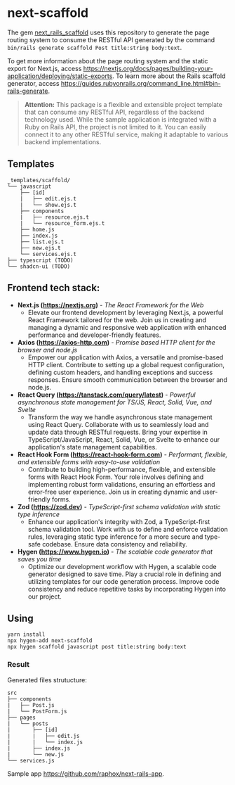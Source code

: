 # next-scaffold

The gem [next_rails_scaffold](https://github.com/raphox/next-rails) uses this repository to generate the page routing system to consume the RESTful API generated by the command `bin/rails generate scaffold Post title:string body:text`.

To get more information about the page routing system and the static export for Next.js, access https://nextjs.org/docs/pages/building-your-application/deploying/static-exports.
To learn more about the Rails scaffold generator, access https://guides.rubyonrails.org/command_line.html#bin-rails-generate.

> **Attention:** This package is a flexible and extensible project template that can consume any RESTful API, regardless of the backend technology used. While the sample application is integrated with a Ruby on Rails API, the project is not limited to it. You can easily connect it to any other RESTful service, making it adaptable to various backend implementations.

## Templates

```
_templates/scaffold/
└── javascript
    ├── [id]
    |   ├── edit.ejs.t
    |   └── show.ejs.t
    ├── components
    |   ├── resource.ejs.t
    |   └── resource_form.ejs.t
    ├── home.js
    ├── index.js
    ├── list.ejs.t
    ├── new.ejs.t
    └── services.ejs.t
├── typescript (TODO)
└── shadcn-ui (TODO)
```

## Frontend tech stack:

- **Next.js (https://nextjs.org)** - _The React Framework for the Web_
  - Elevate our frontend development by leveraging Next.js, a powerful React Framework tailored for the web. Join us in creating and managing a dynamic and responsive web application with enhanced performance and developer-friendly features.
- **Axios (https://axios-http.com)** - _Promise based HTTP client for the browser and node.js_
  - Empower our application with Axios, a versatile and promise-based HTTP client. Contribute to setting up a global request configuration, defining custom headers, and handling exceptions and success responses. Ensure smooth communication between the browser and node.js.
- **React Query (https://tanstack.com/query/latest)** - _Powerful asynchronous state management for TS/JS, React, Solid, Vue, and Svelte_
  - Transform the way we handle asynchronous state management using React Query. Collaborate with us to seamlessly load and update data through RESTful requests. Bring your expertise in TypeScript/JavaScript, React, Solid, Vue, or Svelte to enhance our application's state management capabilities.
- **React Hook Form (https://react-hook-form.com)** - _Performant, flexible, and extensible forms with easy-to-use validation_
  - Contribute to building high-performance, flexible, and extensible forms with React Hook Form. Your role involves defining and implementing robust form validations, ensuring an effortless and error-free user experience. Join us in creating dynamic and user-friendly forms.
- **Zod (https://zod.dev)** - _TypeScript-first schema validation with static type inference_
  - Enhance our application's integrity with Zod, a TypeScript-first schema validation tool. Work with us to define and enforce validation rules, leveraging static type inference for a more secure and type-safe codebase. Ensure data consistency and reliability.
- **Hygen (https://www.hygen.io)** - _The scalable code generator that saves you time_
  - Optimize our development workflow with Hygen, a scalable code generator designed to save time. Play a crucial role in defining and utilizing templates for our code generation process. Improve code consistency and reduce repetitive tasks by incorporating Hygen into our project.

## Using

```
yarn install
npx hygen-add next-scaffold
npx hygen scaffold javascript post title:string body:text
```

### Result

Generated files strutucture:

```
src
├── components
|   ├── Post.js
|   └── PostForm.js
├── pages
|   └── posts
|       ├── [id]
|       |   ├── edit.js
|       |   └── index.js
|       ├── index.js
|       └── new.js
└── services.js
```

Sample app https://github.com/raphox/next-rails-app.
